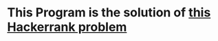 # This Program is the solution of [this Hackerrank problem](https://www.hackerrank.com/challenges/queue-using-two-stacks)


